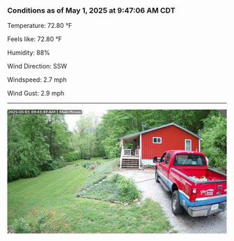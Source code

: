 ### Conditions as of May 1, 2025 at 9:47:06 AM CDT 

Temperature: 72.80 &deg;F

Feels like: 72.80 &deg;F

Humidity: 88%

Wind Direction: SSW

Windspeed: 2.7 mph

Wind Gust: 2.9 mph

---

<img src="./images/latest.jpeg"/>

